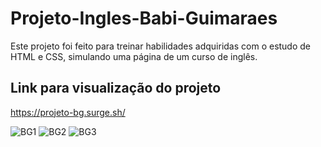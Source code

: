 # Projeto-Ingles-Babi-Guimaraes

Este projeto foi feito para treinar habilidades adquiridas com o estudo de HTML e CSS, simulando uma página de um curso de inglês.

## Link para visualização do projeto
https://projeto-bg.surge.sh/

![BG1](https://github.com/LeozinhoGuimaraes1988/Projeto-Ingles-Babi-Guimaraes/assets/94874711/879b930e-e62e-483a-a660-5a636c39185c)
![BG2](https://github.com/LeozinhoGuimaraes1988/Projeto-Ingles-Babi-Guimaraes/assets/94874711/fd5db228-dee5-4abc-8762-2e1f11bf54a0)
![BG3](https://github.com/LeozinhoGuimaraes1988/Projeto-Ingles-Babi-Guimaraes/assets/94874711/6029a569-0a68-4b89-be36-88e2f0751496)
